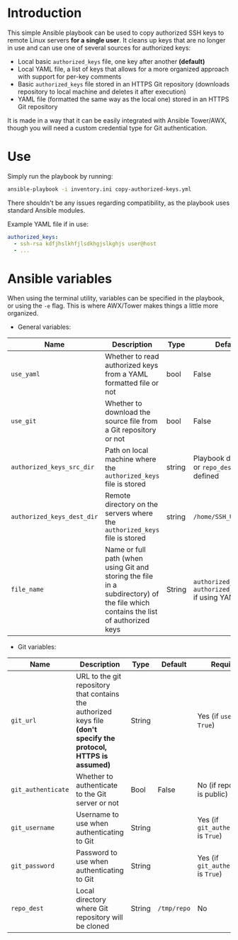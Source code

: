 # Introduction

This simple Ansible playbook can be used to copy authorized SSH keys to remote Linux servers **for a single user**. It cleans up keys that are no longer in use and can use one of several sources for authorized keys:
- Local basic `authorized_keys` file, one key after another **(default)**
- Local YAML file, a list of keys that allows for a more organized approach with support for per-key comments
- Basic `authorized_keys` file stored in an HTTPS Git repository (downloads repository to local machine and deletes it after execution)
- YAML file (formatted the same way as the local one) stored in an HTTPS Git repository

It is made in a way that it can be easily integrated with Ansible Tower/AWX, though you will need a custom credential type for Git authentication.

# Use

Simply run the playbook by running:

``` bash
ansible-playbook -i inventory.ini copy-authorized-keys.yml
```

There shouldn't be any issues regarding compatibility, as the playbook uses standard Ansible modules.

Example YAML file if in use:

``` yaml
authorized_keys:
  - ssh-rsa kdfjhslkhfjlsdkhgjslkghjs user@host
  - ...
```
# Ansible variables

When using the terminal utility, variables can be specified in the playbook, or using the `-e` flag. This is where AWX/Tower makes things a little more organized.

- General variables:

| Name                       | Description                                                                                                                      | Type   | Default                                                  | Required |
| -------------------------- | -------------------------------------------------------------------------------------------------------------------------------- | ------ | -------------------------------------------------------- | -------- |
| `use_yaml`                 | Whether to read authorized keys from a YAML formatted file or not                                                                | bool   | False                                                    | No       |
| `use_git`                  | Whether to download the source file from a Git repository or not                                                                 | bool   | False                                                    | No       |
| `authorized_keys_src_dir`  | Path on local machine where the `authorized_keys` file is stored                                                                 | string | Playbook directory or `repo_dest` if defined             | No       |
| `authorized_keys_dest_dir` | Remote directory on the servers where the `authorized_keys` file is stored                                                       | string | `/home/SSH_USER/.ssh`                                    | No       |
| `file_name`                | Name or full path (when using Git and storing the file in a subdirectory) of the file which contains the list of authorized keys | String | `authorized_keys` or `authorized_keys.yml` if using YAML |          |

- Git variables:

| Name               | Description                                                                                                         | Type   | Default                                                  | Required                              |
| ------------------ | ------------------------------------------------------------------------------------------------------------------- | ------ | -------------------------------------------------------- | ------------------------------------- |
| `git_url`          | URL to the git repository that contains the authorized keys file **(don't specify the protocol, HTTPS is assumed)** | String |                                                          | Yes (if `use_git` is `True`)          |
| `git_authenticate` | Whether to authenticate to the Git server or not                                                                    | Bool   | False                                                    | No (if repository is public)          |
| `git_username`     | Username to use when authenticating to Git                                                                          | String |                                                          | Yes (if `git_authenticate` is `True`) |
| `git_password`     | Password to use when authenticating to Git                                                                          | String |                                                          | Yes (if `git_authenticate` is `True`) |
| `repo_dest`        | Local directory where Git repository will be cloned                                                                 | String | `/tmp/repo`                                              | No                                    |
